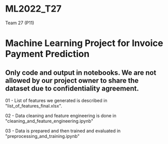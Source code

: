 # ML2022_T27
Team 27 (P11)


# Machine Learning Project for Invoice Payment Prediction

## Only code and output in notebooks. We are not allowed by our project owner to share the dataset due to confidentiality agreement. 


01 - List of features we generated is described in "list_of_features_final.xlsx".

02 - Data cleaning and feature engineering is done in "cleaning_and_feature_engineering.ipynb"

03 - Data is prepared and then trained and evaluated in "preprocessing_and_training.ipynb"
